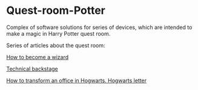# Quest-room-Potter

Complex of software solutions for series of devices, which are intended to make a magic in Harry Potter quest room.

Series of articles about the quest room:

[How to become a wizard](https://habr.com/ru/post/410585)

[Technical backstage](https://habr.com/ru/post/411059)

[How to transform an office in Hogwarts. Hogwarts letter](https://habr.com/ru/post/412621)




